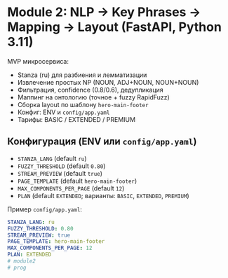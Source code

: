 # Module 2: NLP → Key Phrases → Mapping → Layout (FastAPI, Python 3.11)

MVP микросервиса:
- Stanza (ru) для разбиения и лемматизации
- Извлечение простых NP (NOUN, ADJ+NOUN, NOUN+NOUN)
- Фильтрация, confidence (0.8/0.6), дедупликация
- Маппинг на онтологию (точное + fuzzy RapidFuzz)
- Сборка layout по шаблону `hero-main-footer`
- Конфиг: ENV и `config/app.yaml`
- Тарифы: BASIC / EXTENDED / PREMIUM

## Конфигурация (ENV или `config/app.yaml`)
- `STANZA_LANG` (default `ru`)
- `FUZZY_THRESHOLD` (default `0.80`)
- `STREAM_PREVIEW` (default `true`)
- `PAGE_TEMPLATE` (default `hero-main-footer`)
- `MAX_COMPONENTS_PER_PAGE` (default `12`)
- `PLAN` (default `EXTENDED`; варианты: `BASIC`, `EXTENDED`, `PREMIUM`)

Пример `config/app.yaml`:
```yaml
STANZA_LANG: ru
FUZZY_THRESHOLD: 0.80
STREAM_PREVIEW: true
PAGE_TEMPLATE: hero-main-footer
MAX_COMPONENTS_PER_PAGE: 12
PLAN: EXTENDED
# module2
#   p r o g  
 